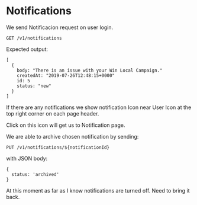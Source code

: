 # Notifications

We send Notificacion request on user login.

```
GET /v1/notifications
```

Expected output:

```
[
  {
    body: "There is an issue with your Win Local Campaign."
    createdAt: "2019-07-26T12:48:15+0000"
    id: 5
    status: "new"
  }
]
```

If there are any notifications we show notification Icon near User Icon at the top right corner on each page header.

Click on this icon will get us to Notification page.

We are able to archive chosen notification by sending:

```
PUT /v1/notifications/${notificationId}

```

with JSON body:
```
{
  status: 'archived'
}
```

At this moment as far as I know notifications are turned off. Need to bring it back.